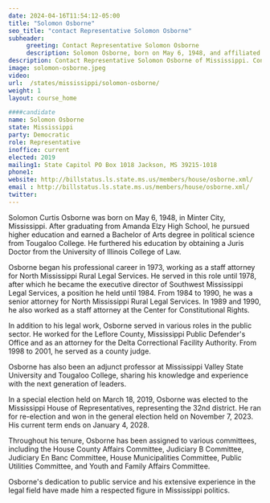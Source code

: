 ```yaml
---
date: 2024-04-16T11:54:12-05:00
title: "Solomon Osborne"
seo_title: "contact Representative Solomon Osborne"
subheader:
     greeting: Contact Representative Solomon Osborne
     description: Solomon Osborne, born on May 6, 1948, and affiliated with the Democratic Party, is an American politician serving as a member of the Mississippi House of Representatives, representing District 32. He began his tenure on March 18, 2019.
description: Contact Representative Solomon Osborne of Mississippi. Contact information for Solomon Osborne includes email address, phone number, and mailing address.
image: solomon-osborne.jpeg
video:
url:  /states/mississippi/solomon-osborne/
weight: 1
layout: course_home

####candidate
name: Solomon Osborne
state: Mississippi
party: Democratic
role: Representative
inoffice: current
elected: 2019
mailing1: State Capitol PO Box 1018 Jackson, MS 39215-1018
phone1:
website: http://billstatus.ls.state.ms.us/members/house/osborne.xml/
email : http://billstatus.ls.state.ms.us/members/house/osborne.xml/
twitter:
---
```


Solomon Curtis Osborne was born on May 6, 1948, in Minter City, Mississippi. After graduating from Amanda Elzy High School, he pursued higher education and earned a Bachelor of Arts degree in political science from Tougaloo College. He furthered his education by obtaining a Juris Doctor from the University of Illinois College of Law.

Osborne began his professional career in 1973, working as a staff attorney for North Mississippi Rural Legal Services. He served in this role until 1978, after which he became the executive director of Southwest Mississippi Legal Services, a position he held until 1984. From 1984 to 1990, he was a senior attorney for North Mississippi Rural Legal Services. In 1989 and 1990, he also worked as a staff attorney at the Center for Constitutional Rights.

In addition to his legal work, Osborne served in various roles in the public sector. He worked for the Leflore County, Mississippi Public Defender's Office and as an attorney for the Delta Correctional Facility Authority. From 1998 to 2001, he served as a county judge.

Osborne has also been an adjunct professor at Mississippi Valley State University and Tougaloo College, sharing his knowledge and experience with the next generation of leaders.

In a special election held on March 18, 2019, Osborne was elected to the Mississippi House of Representatives, representing the 32nd district. He ran for re-election and won in the general election held on November 7, 2023. His current term ends on January 4, 2028.

Throughout his tenure, Osborne has been assigned to various committees, including the House County Affairs Committee, Judiciary B Committee, Judiciary En Banc Committee, House Municipalities Committee, Public Utilities Committee, and Youth and Family Affairs Committee.

Osborne's dedication to public service and his extensive experience in the legal field have made him a respected figure in Mississippi politics.
